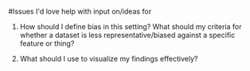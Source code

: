 #Issues I'd love help with input on/ideas for

1. How should I define bias in this setting? What should my criteria for whether a dataset is less representative/biased against a specific feature or thing?

2. What should I use to visualize my findings effectively?



